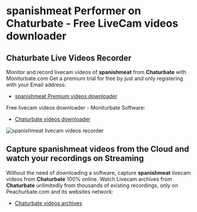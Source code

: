 # spanishmeat Performer on Chaturbate - Free LiveCam videos downloader

## Chaturbate Live Videos Recorder

Monitor and record livecam videos of **spanishmeat** from **Chaturbate** with Moniturbate.com
Get a premium trial for free by just and only registering with your Email address:
* [spanishmeat Premium videos downloader](https://moniturbate.com/request-demo-licence-key.html)

Free livecam videos downloader - Moniturbate Software:
* [Chaturbate videos downloader](https://moniturbate.com/moniturbate-download-software.html)

![spanishmeat livecam videos recorder](https://peachurnet.com/templates/moniturbate-software.png)


## Capture spanishmeat videos from the Cloud and watch your recordings on Streaming

Without the need of downloading a software, capture **spanishmeat** livecam videos from **Chaturbate** 100% online.
Watch Livecam archives from **Chaturbate** unlimitedly from thousands of existing recordings, only on Peachurbate.com and its websites network:
* [Chaturbate videos archives](https://peachurnet.com/)